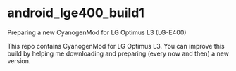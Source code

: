 android_lge400_build1
=====================

Preparing a new CyanogenMod for LG Optimus L3 (LG-E400)

This repo contains CyanogenMod for LG Optimus L3. You can improve this build by helping me downloading and preparing (every now and then) a new
version.
